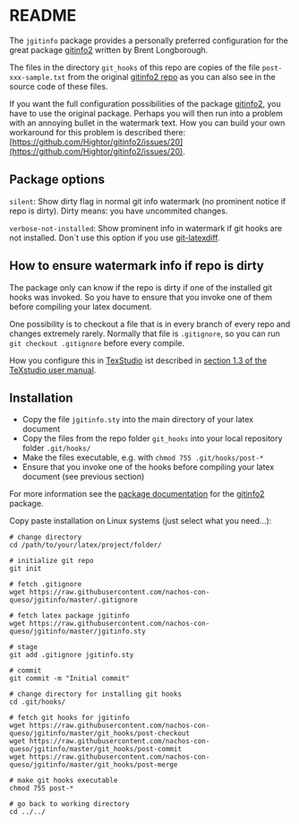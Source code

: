# README

The `jgitinfo` package provides a personally preferred configuration for the great package [gitinfo2](https://ctan.org/pkg/gitinfo2) written by Brent Longborough.

The files in the directory `git_hooks` of this repo are copies of the file `post-xxx-sample.txt` from the original [gitinfo2 repo](https://github.com/Hightor/gitinfo2) as you can also see in the source code of these files.

If you want the full configuration possibilities of the package [gitinfo2](https://ctan.org/pkg/gitinfo2), you have to use the original package.
Perhaps you will then run into a problem with an annoying bullet in the watermark text.
How you can build your own workaround for this problem is described there: [https://github.com/Hightor/gitinfo2/issues/20](https://github.com/Hightor/gitinfo2/issues/20).

## Package options

`silent`:
Show dirty flag in normal git info watermark (no prominent notice if repo is dirty). Dirty means: you have uncommited changes.

`verbose-not-installed`:
Show prominent info in watermark if git hooks are not installed. Don´t use this option if you use [git-latexdiff](https://gitlab.com/git-latexdiff/git-latexdiff).

## How to ensure watermark info if repo is dirty
The package only can know if the repo is dirty if one of the installed git hooks was invoked. So you have to ensure that you invoke one of them before compiling your latex document.

One possibility is to checkout a file that is in every branch of every repo and changes extremely rarely. Normally that file is `.gitignore`, so you can run `git checkout .gitignore` before every compile.

How you configure this in [TexStudio](https://www.texstudio.org) ist described in [section 1.3 of the TeXstudio user manual](http://texstudio.sourceforge.net/manual/current/usermanual_en.html#SECTION02a).

## Installation

* Copy the file `jgitinfo.sty` into the main directory of your latex document
* Copy the files from the repo folder `git_hooks` into your local repository folder `.git/hooks/`
* Make the files executable, e.g. with `chmod 755 .git/hooks/post-*`
* Ensure that you invoke one of the hooks before compiling your latex document (see previous section)

For more information see the [package documentation](http://mirrors.ctan.org/macros/latex/contrib/gitinfo2/gitinfo2.pdf) for the [gitinfo2](https://ctan.org/pkg/gitinfo2) package.

Copy paste installation on Linux systems (just select what you need...):

```
# change directory
cd /path/to/your/latex/project/folder/

# initialize git repo
git init

# fetch .gitignore
wget https://raw.githubusercontent.com/nachos-con-queso/jgitinfo/master/.gitignore

# fetch latex package jgitinfo
wget https://raw.githubusercontent.com/nachos-con-queso/jgitinfo/master/jgitinfo.sty

# stage
git add .gitignore jgitinfo.sty

# commit
git commit -m "Initial commit"

# change directory for installing git hooks
cd .git/hooks/

# fetch git hooks for jgitinfo
wget https://raw.githubusercontent.com/nachos-con-queso/jgitinfo/master/git_hooks/post-checkout
wget https://raw.githubusercontent.com/nachos-con-queso/jgitinfo/master/git_hooks/post-commit
wget https://raw.githubusercontent.com/nachos-con-queso/jgitinfo/master/git_hooks/post-merge

# make git hooks executable
chmod 755 post-*

# go back to working directory
cd ../../
```
